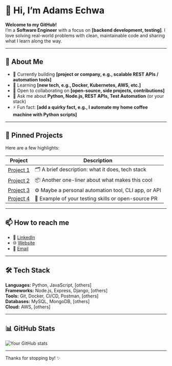 # 👋 Hi, I’m Adams Echwa

**Welcome to my GitHub!**  
I’m a **Software Engineer** with a focus on **[backend development, testing]**. I love solving real-world problems with clean, maintainable code and sharing what I learn along the way.

---

## 🚀 About Me

- 🔭 Currently building **[project or company, e.g., scalable REST APIs / automation tools]**
- 🌱 Learning **[new tech, e.g., Docker, Kubernetes, AWS, etc.]**
- 👯 Open to collaborating on **[open-source, side projects, contributions]**
- 💬 Ask me about **Python, Node.js, REST APIs, Test Automation** (or your stack)
- ⚡ Fun fact: **[add a quirky fact, e.g., I automate my home coffee machine with Python scripts]**

---

## 📌 Pinned Projects

Here are a few highlights:

| Project | Description |
| ------- | ------------ |
| [Project 1](link) | 🗂️ A brief description: what it does, tech stack |
| [Project 2](link) | 📦 Another one-liner about what makes this cool |
| [Project 3](link) | ⚙️ Maybe a personal automation tool, CLI app, or API |
| [Project 4](link) | 🧪 Example of your testing skills or open-source PR |

---

## 📫 How to reach me

- 💼 [LinkedIn](https://linkedin.com/in/yourprofile)
- 🌐 [Website](https://yourwebsite.com)
- 📧 [Email](mailto:youremail@example.com)

---

## 🛠️ Tech Stack

**Languages:** Python, JavaScript, [others]  
**Frameworks:** Node.js, Express, Django, [others]  
**Tools:** Git, Docker, CI/CD, Postman, [others]  
**Databases:** MySQL, MongoDB, [others]  
**Cloud:** AWS, [others]  

---

## 📊 GitHub Stats

![Your GitHub stats](https://github-readme-stats.vercel.app/api?username=YOUR_USERNAME&show_icons=true&theme=github_dark)

---

Thanks for stopping by! ✨
